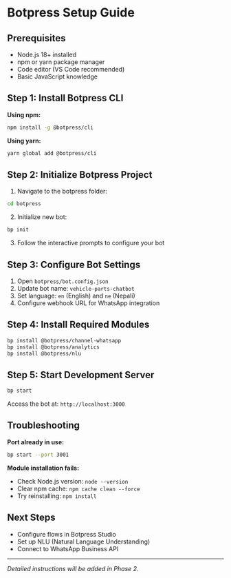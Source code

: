 # Botpress Setup Guide

## Prerequisites
- Node.js 18+ installed
- npm or yarn package manager
- Code editor (VS Code recommended)
- Basic JavaScript knowledge

## Step 1: Install Botpress CLI

**Using npm:**
```bash
npm install -g @botpress/cli
```

**Using yarn:**
```bash
yarn global add @botpress/cli
```

## Step 2: Initialize Botpress Project

1. Navigate to the botpress folder:
```bash
cd botpress
```

2. Initialize new bot:
```bash
bp init
```

3. Follow the interactive prompts to configure your bot

## Step 3: Configure Bot Settings

1. Open `botpress/bot.config.json`
2. Update bot name: `vehicle-parts-chatbot`
3. Set language: `en` (English) and `ne` (Nepali)
4. Configure webhook URL for WhatsApp integration

## Step 4: Install Required Modules
```bash
bp install @botpress/channel-whatsapp
bp install @botpress/analytics
bp install @botpress/nlu
```

## Step 5: Start Development Server
```bash
bp start
```

Access the bot at: `http://localhost:3000`

## Troubleshooting

**Port already in use:**
```bash
bp start --port 3001
```

**Module installation fails:**
- Check Node.js version: `node --version`
- Clear npm cache: `npm cache clean --force`
- Try reinstalling: `npm install`

## Next Steps

- Configure flows in Botpress Studio
- Set up NLU (Natural Language Understanding)
- Connect to WhatsApp Business API

---

*Detailed instructions will be added in Phase 2.*